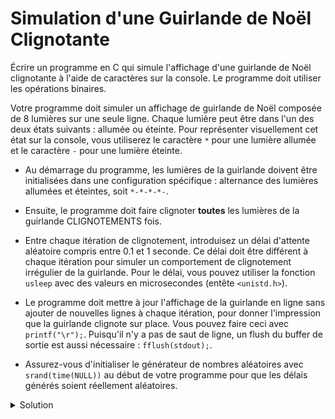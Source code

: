 # Simulation d'une Guirlande de Noël Clignotante

Écrire un programme en C qui simule l'affichage d'une guirlande de Noël clignotante à l'aide de caractères sur la console. Le programme doit utiliser les opérations binaires.

Votre programme doit simuler un affichage de guirlande de Noël composée de 8 lumières sur une seule ligne. Chaque lumière peut être dans l'un des deux états suivants : allumée ou éteinte. Pour représenter visuellement cet état sur la console, vous utiliserez le caractère `*` pour une lumière allumée et le caractère `-` pour une lumière éteinte.

- Au démarrage du programme, les lumières de la guirlande doivent être initialisées dans une configuration spécifique : alternance des lumières allumées et éteintes, soit `*-*-*-*-`.

- Ensuite, le programme doit faire clignoter **toutes** les lumières de la guirlande CLIGNOTEMENTS fois.

- Entre chaque itération de clignotement, introduisez un délai d'attente aléatoire compris entre 0.1 et 1 seconde. Ce délai doit être différent à chaque itération pour simuler un comportement de clignotement irrégulier de la guirlande. Pour le délai, vous pouvez utiliser la fonction `usleep` avec des valeurs en microsecondes (entête `<unistd.h>`).

- Le programme doit mettre à jour l'affichage de la guirlande en ligne sans ajouter de nouvelles lignes à chaque itération, pour donner l'impression que la guirlande clignote sur place. Vous pouvez faire ceci avec `printf("\r");`. Puisqu'il n'y a pas de saut de ligne, un flush du buffer de sortie est aussi nécessaire : `fflush(stdout);`.

- Assurez-vous d'initialiser le générateur de nombres aléatoires avec `srand(time(NULL))` au début de votre programme pour que les délais générés soient réellement aléatoires.

<details>
<summary>Solution</summary>

```cpp
#include <stdio.h>
#include <stdlib.h>
#include <time.h>
#include <unistd.h> // Pour usleep

#define NMAX 100
#define CLIGNOTEMENTS 20

void afficherLEDs(unsigned char leds) {
    printf("\r"); // Déplace le curseur au début de la ligne
    for (int i = 7; i >= 0; i--) {
        printf("%c", (leds & (1 << i)) ? '*' : '-');
    }
    fflush(stdout); // Vide le tampon de sortie pour afficher immédiatement les LEDs
}

int main() {
    // Initialisation du générateur de nombres aléatoires
    srand(time(NULL));

    unsigned char leds = 0xAA; // Les LEDs *-*-*-*- sont allumées au début

    for (int i = 0; i < CLIGNOTEMENTS; i++) {
        afficherLEDs(leds);
        leds = ~leds; // Inverse l'état des LEDs pour simuler le clignotement

        float delai = (rand() % 900 + 100) / 1000.0; // Génère un délai aléatoire entre 0.1 et 1 seconde

        usleep(delai * 1000000); // Attend le délai aléatoire
    }

    printf("\n");

    return 0;
}
```

</details>
